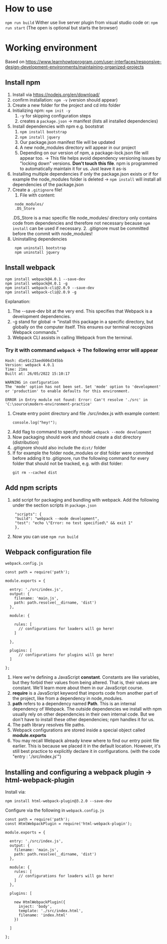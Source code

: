 # How to use

`npm run build`
Wither use live server plugin from visual studio code or:
`npm run start` (The open is optional but starts the browser)

# Working environment

Based on https://www.learnhowtoprogram.com/user-interfaces/responsive-design-development-environments/maintaining-organized-projects

## Install npm

1. Install via https://nodejs.org/en/download/
2. confirm installation: `npm -v` (version should appear)
3. Create a new folder for the project and cd into folder
4. Initializing npm: `npm init -y`
   1. -y for skipping configuration steps
   2. creates a `package.json` -> manifest (lists all installed dependencies)
5. Install dependencies with npm e.g. bootstrat
   1. `npm install bootstrap`
   2. `npm install jquery`
   3. Our package.json manifest file will be updated
   4. A new node_modules directory will appear in our project
   5. Depending on our version of npm, a package-lock.json file will appear too. -> This file helps avoid dependency versioning issues by "locking down" versions. **Don't touch this file**. npm is programmed to automatically maintain it for us. Just leave it as-is
6. Installing multiple dependencies if only the package.json exists or if for example the node_modules folder is deleted -> `npm install` will install all dependencies of the package.json
7. Create a `.gitignore` file!
   1. File with content:
   ```
    node_modules/
    .DS_Store
   ```
   .DS_Store is a mac specific file
   node_modules/ directory only contains code from dependencies and therefore not necessary because `npm install` can be used if necessary. 2. .gitignore must be committed before the commit with node_modules!
8. Uninstalling dependencies
   ```
    npm uninstall bootstrap
    npm uninstall jquery
   ```

## Install webpack

```
npm install webpack@4.0.1 --save-dev
npm install webpack@4.0.1 -g
npm install webpack-cli@2.0.9 --save-dev
npm install webpack-cli@2.0.9 -g
```

Explanation:

1. The --save-dev bit at the very end. This specifies that Webpack is a development dependencies.
2. -g stand for global -> "install this package in a specific directory, but globally on the computer itself. This ensures our terminal recognizes Webpack commands."
3. Webpack CLI assists in calling Webpack from the terminal.

### Try it with command `webpack` -> The following error will appear

```
Hash: d1e91c23aed606d345bb
Version: webpack 4.0.1
Time: 21ms
Built at: 26/05/2022 15:10:17

WARNING in configuration
The 'mode' option has not been set. Set 'mode' option to 'development' or 'production' to enable defaults for this environment.

ERROR in Entry module not found: Error: Can't resolve './src' in 'C:\source\modern-environment-practice'
```

1. Create entry point directory and file ./src/index.js with example content:
   ```
   console.log("hey!");
   ```
2. Add flag to command to specify mode: `webpack --mode development`
3. Now packaging should work and should create a dist directory (distribution)
4. .gitignore should also include the `dist/` folder
5. If for example the folder node_modules or dist folder were commited before adding it to .gitignore, run the following command for every folder that should not be tracked, e.g. with dist folder:
   ```
   git rm --cached dist
   ```

## Add npm scripts

1. add script for packaging and bundling with webpack. Add the following under the section scripts in `package.json`
   ```
    "scripts": {
    "build": "webpack --mode development",
    "test": "echo \"Error: no test specified\" && exit 1"
    },
   ```
2. Now you can use `npm run build`

## Webpack configuration file

`webpack.config.js`

```
const path = require('path');

module.exports = {

  entry: './src/index.js',
  output: {
    filename: 'main.js',
    path: path.resolve(__dirname, 'dist')
  },

  module: {

    rules: [
      // configurations for loaders will go here!
    ]

  },

  plugins: [
      // configurations for plugins will go here!
  ]

};

```

1. Here we're defining a JavaScript **constant**. Constants are like variables, but they forbid their values from being altered. That is, their values are constant. We'll learn more about them in our JavaScript course.
1. **require** is a JavaScript keyword that imports code from another part of the project, like from a dependency in node_modules.
1. **path** refers to a dependency named **Path**. This is an internal dependency of Webpack. The outside dependencies we install with npm usually rely on other dependencies in their own internal code. But we don't have to install these other dependencies; npm handles it for us.
1. The path library resolves file paths.
1. Webpack configurations are stored inside a special object called **module.exports**
1. You may recall Webpack already knew where to find our entry point file earlier. This is because we placed it in the default location. However, it's still best practice to explicitly declare it in configurations. (with the code "entry : './src/index.js'")

## Installing and configuring a webpack plugin -> html-webpack-plugin

Install via:

```
npm install html-webpack-plugin@3.2.0 --save-dev
```

Configure via the following in `webpack.config.js`

```
const path = require('path');
const HtmlWebpackPlugin = require('html-webpack-plugin');

module.exports = {

  entry: './src/index.js',
  output: {
    filename: 'main.js',
    path: path.resolve(__dirname, 'dist')
  },

  module: {
    rules: [
      // configurations for loaders will go here!
    ]
  },

  plugins: [

    new HtmlWebpackPlugin({
      inject: 'body',
      template: './src/index.html',
      filename: 'index.html'
    })

  ]

};
```
